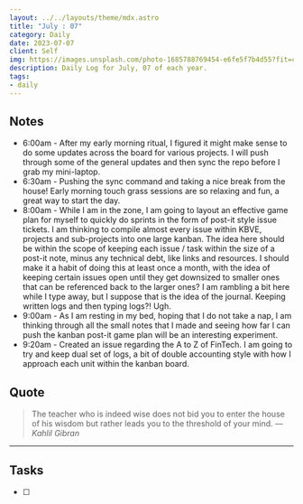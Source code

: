 ```yaml
---
layout: ../../layouts/theme/mdx.astro
title: "July : 07"
category: Daily
date: 2023-07-07
client: Self
img: https://images.unsplash.com/photo-1685788769454-e6fe5f7b4d55?fit=crop&q=85&w=1400&h=700
description: Daily Log for July, 07 of each year.
tags:
- daily
---
```


## Notes

- 6:00am - After my early morning ritual, I figured it might make sense to do some updates across the board for various projects. I will push through some of the general updates and then sync the repo before I grab my mini-laptop.
- 6:30am - Pushing the sync command and taking a nice break from the house! Early morning touch grass sessions are so relaxing and fun, a great way to start the day.
- 8:00am - While I am in the zone, I am going to layout an effective game plan for myself to quickly do sprints in the form of post-it style issue tickets. I am thinking to compile almost every issue within KBVE, projects and sub-projects into one large kanban. The idea here should be within the scope of keeping each issue / task within the size of a post-it note, minus any technical debt, like links and resources. I should make it a habit of doing this at least once a month, with the idea of keeping certain issues open until they get downsized to smaller ones that can be referenced back to the larger ones? I am rambling a bit here while I type away, but I suppose that is the idea of the journal. Keeping written logs and then typing logs?! Ugh.
- 9:00am - As I am resting in my bed, hoping that I do not take a nap, I am thinking through all the small notes that I made and seeing how far I can push the kanban post-it game plan will be an interesting experiment. 
- 9:20am - Created an issue regarding the A to Z of FinTech. I am going to try and keep dual set of logs, a bit of double accounting style with how I approach each unit within the kanban board. 

## Quote

> The teacher who is indeed wise does not bid you to enter the house of his wisdom but rather leads you to the threshold of your mind.
> — <cite>Kahlil Gibran</cite>

---

## Tasks

- [ ]